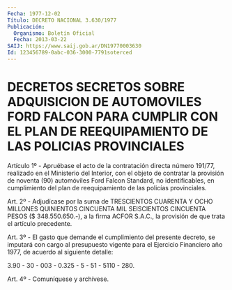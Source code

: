 ```yaml
---
Fecha: 1977-12-02
Título: DECRETO NACIONAL 3.630/1977
Publicación:
  Organismo: Boletín Oficial
  Fecha: 2013-03-22
SAIJ: https://www.saij.gob.ar/DN19770003630
Id: 123456789-0abc-036-3000-7791soterced
---
```

# DECRETOS SECRETOS SOBRE ADQUISICION DE AUTOMOVILES FORD FALCON PARA CUMPLIR CON EL PLAN DE REEQUIPAMIENTO DE LAS POLICIAS PROVINCIALES

<a id="1"></a>
Artículo 1º - Apruébase el acto de la contratación directa número 191/77, realizado en el Ministerio del Interior, con el objeto de contratar la provisión de noventa (90) automóviles Ford Falcon Standard, no identificables, en cumplimiento del plan de reequipamiento de las policías provinciales.

<a id="2"></a>
Art. 2º - Adjudícase por la suma de TRESCIENTOS CUARENTA Y OCHO MILLONES QUINIENTOS CINCUENTA MIL SEISCIENTOS CINCUENTA PESOS ($ 348.550.650.-), a la firma ACFOR S.A.C., la provisión de que trata el artículo precedente.

<a id="3"></a>
Art. 3º - El gasto que demande el cumplimiento del presente    decreto, se imputará con cargo al presupuesto vigente para el Ejercicio Financiero año 1977, de acuerdo al siguiente detalle:

3.90 - 30 - 003 - 0.325 - 5 - 51 - 5110 - 280.

<a id="4"></a>
Art. 4º - Comuníquese y archívese.